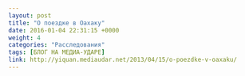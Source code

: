 ```yaml
---
layout: post
title: "О поездке в Оахаку"
date: 2016-01-04 22:31:15 +0000
weight: 4
categories: "Расследования"
tags: [БЛОГ НА МЕДИА-УДАРЕ]
link: http://yiquan.mediaudar.net/2013/04/15/o-poezdke-v-oaxaku/
---
```

